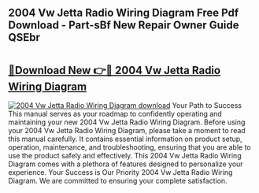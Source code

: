 ## 2004 Vw Jetta Radio Wiring Diagram Free Pdf Download - Part-sBf New Repair Owner Guide QSEbr

# <h2><a href="http://dfsgvb6.blite.top/?on=2004+Vw+Jetta+Radio+Wiring+Diagram">🔗Download New 👉🔴 2004 Vw Jetta Radio Wiring Diagram</a></h2>

[![2004 Vw Jetta Radio Wiring Diagram download](https://i.imgur.com/lujVjoI.png)](http://dfsgvb6.blite.top/?on=2004+Vw+Jetta+Radio+Wiring+Diagram)
Your Path to Success This manual serves as your roadmap to confidently operating and maintaining your new 2004 Vw Jetta Radio Wiring Diagram. Before using your 2004 Vw Jetta Radio Wiring Diagram, please take a moment to read this manual carefully. It contains essential information on product setup, operation, maintenance, and troubleshooting, ensuring that you are able to use the product safely and effectively. This 2004 Vw Jetta Radio Wiring Diagram comes with a plethora of features designed to personalize your experience. Your Success is Our Priority 2004 Vw Jetta Radio Wiring Diagram. We are committed to ensuring your complete satisfaction.
